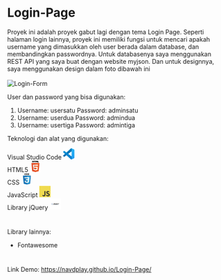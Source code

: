 # Login-Page

Proyek ini adalah proyek gabut lagi dengan tema Login Page. Seperti halaman login lainnya, proyek ini memiliki fungsi untuk mencari apakah username yang dimasukkan oleh user berada dalam database, dan membandingkan passwordnya. Untuk databasenya saya menggunakan REST API yang saya buat dengan website myjson. Dan untuk designnya, saya menggunakan design dalam foto dibawah ini
<br>
<br>
<img alt="Login-Form" width="450px" src="https://www.sketchappsources.com/resources/source-image/login-form-johnnythedesigner.jpg" />

User dan password yang bisa digunakan:
1. Username: usersatu
   Password: adminsatu
2. Username: userdua
   Password: admindua
1. Username: usertiga
   Password: admintiga
 
Teknologi dan alat yang digunakan: 
 
Visual Studio Code 
<img alt="Visual Studio Code" width="26px" src="https://raw.githubusercontent.com/github/explore/80688e429a7d4ef2fca1e82350fe8e3517d3494d/topics/visual-studio-code/visual-studio-code.png" />
<br>
HTML5
<img alt="HTML5" width="26px" src="https://raw.githubusercontent.com/github/explore/80688e429a7d4ef2fca1e82350fe8e3517d3494d/topics/html/html.png" />
<br>
CSS
<img alt="CSS3" width="26px" src="https://raw.githubusercontent.com/github/explore/80688e429a7d4ef2fca1e82350fe8e3517d3494d/topics/css/css.png" />
<br>
JavaScript
<img alt="JavaScript" width="26px" src="https://raw.githubusercontent.com/github/explore/80688e429a7d4ef2fca1e82350fe8e3517d3494d/topics/javascript/javascript.png" />
<br>
Library jQuery
<img alt="jQuery" width="26px" src="https://raw.githubusercontent.com/github/explore/80688e429a7d4ef2fca1e82350fe8e3517d3494d/topics/jquery/jquery.png" />
#
Library lainnya:
- Fontawesome
#
Link Demo: https://navdplay.github.io/Login-Page/
